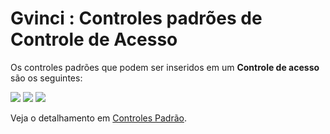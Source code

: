 # Gvinci : Controles padrões de Controle de Acesso

Os controles padrões que podem ser inseridos em um **Controle de acesso** são os seguintes:

![](http://www.gvinci.com.br/manual/8_038.zoom80.png)   ![](http://www.gvinci.com.br/manual/8_040.zoom80.png)   ![](http://www.gvinci.com.br/manual/8_041.zoom80.png)

Veja o detalhamento em [Controles Padrão](http://www.gvinci.com.br/manual/controles_padrao.htm).

